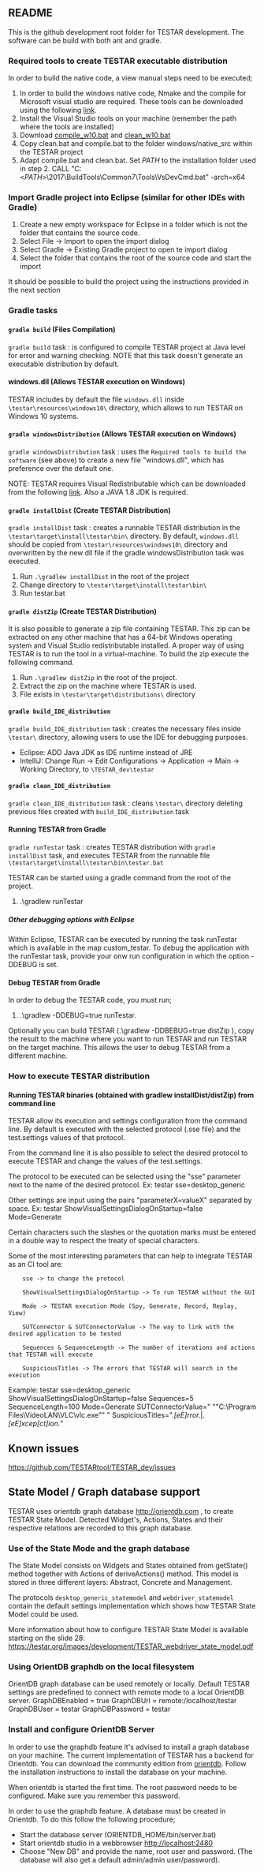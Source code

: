 ## README

This is the github development root folder for TESTAR development. 
The software can be build with both ant and gradle.

### Required tools to create TESTAR executable distribution

In order to build the native code, a view manual steps need to be executed;

1. In order to build the windows native code, Nmake and the compile for Microsoft visual studio are required.
These tools can be downloaded using the following [link](https://www.visualstudio.com/thank-you-downloading-visual-studio/?sku=BuildTools&rel=15#).
2. Install the Visual Studio tools on your machine (remember the path where the tools are installed)
3. Download [compile_w10.bat](https://github.com/florendg/testar_floren/releases/download/PERFORMANCE/compile_w10.bat) 
and [clean_w10.bat](https://github.com/florendg/testar_floren/releases/download/PERFORMANCE/clean_w10.bat)
4. Copy clean.bat and compile.bat to the folder windows/native_src within the TESTAR project
5. Adapt compile.bat and clean.bat. Set *PATH* to the installation folder used in step 2.
CALL "C:<*PATH*>\2017\BuildTools\Common7\Tools\VsDevCmd.bat" -arch=x64

### Import Gradle project into Eclipse (similar for other IDEs with Gradle)

1. Create a new empty workspace for Eclipse in a folder which is not the folder that contains the source
code.
2. Select File -> Import to open the import dialog
3. Select Gradle -> Existing Gradle project to open te import dialog 
4. Select the folder that contains the root of the source code and start the import

It should be possible to build the project using the instructions provided in the next section

### Gradle tasks

#### `gradle build` (Files Compilation)
`gradle build` task : is configured to compile TESTAR project at Java level for error and warning checking. 
NOTE that this task doesn't generate an executable distribution by default.

#### windows.dll (Allows TESTAR execution on Windows)
TESTAR includes by default the file `windows.dll` inside `\testar\resources\windows10\` directory, which allows to run TESTAR on Windows 10 systems.

#### `gradle windowsDistribution` (Allows TESTAR execution on Windows)
`gradle windowsDistribution` task : uses the `Required tools to build the software` (see above) to create a new file "windows.dll", which has preference over the default one.

NOTE: TESTAR requires Visual Redistributable which can be downloaded from the following
 [link]( https://go.microsoft.com/fwlink/?LinkId=746572 ). Also a JAVA 1.8 JDK is required.

#### `gradle installDist` (Create TESTAR Distribution)
`gradle installDist` task : creates a runnable TESTAR distribution in the `\testar\target\install\testar\bin\` directory.
By default, `windows.dll` should be copied from `\testar\resources\windows10\` directory and overwritten by the new dll file if the gradle windowsDistribution task was executed.

1. Run `.\gradlew installDist` in the root of the project
2. Change directory to `\testar\target\install\testar\bin\`
3. Run testar.bat

#### `gradle distZip` (Create TESTAR Distribution)
It is also possible to generate a zip file containing TESTAR. This zip can be extracted on any other machine
that has a 64-bit Windows operating system and Visual Studio redistributable installed. A proper way of using
TESTAR is to run the tool in a virtual-machine.
To build the zip execute the following command.

1. Run `.\gradlew distZip` in the root of the project. 
2. Extract the zip on the machine where TESTAR is used.
3. File exists in `\testar\target\distributions\` directory

#### `gradle build_IDE_distribution`
`gradle build_IDE_distribution` task : creates the necessary files inside `\testar\` directory, allowing users to use the IDE for debugging purposes.

- Eclipse: ADD Java JDK as IDE runtime instead of JRE
- IntelliJ: Change Run -> Edit Configurations -> Application -> Main -> Working Directory, to `\TESTAR_dev\testar`

#### `gradle clean_IDE_distribution`
`gradle clean_IDE_distribution` task : cleans `\testar\` directory deleting previous files created with `build_IDE_distribution` task

#### Running TESTAR from Gradle
`gradle runTestar` task : creates TESTAR distribution with `gradle installDist` task, and executes TESTAR from the runnable file `\testar\target\install\testar\bin\testar.bat`

TESTAR can be started using a gradle command from the root of the project.
1. .\gradlew runTestar

##### Other debugging options with Eclipse
Within Eclipse, TESTAR can be executed by running the task runTestar which is available in the map custom_testar.
To debug the application with the runTestar task, provide your onw run configuration in which the option -DDEBUG is set.

#### Debug TESTAR from Gradle
In order to debug the TESTAR code, you must run;
1. .\gradlew -DDEBUG=true runTestar.  

Optionally you can build TESTAR (.\gradlew -DDBEBUG=true distZip ), copy the result to 
the machine where you want to run TESTAR and run TESTAR on the target machine. This allows
the user to debug TESTAR from a different machine. 

### How to execute TESTAR distribution

#### Running TESTAR binaries (obtained with gradlew installDist/distZip) from command line

TESTAR allow its execution and settings configuration from the command line. By default is executed with the selected protocol (.sse file) and the test.settings values of that protocol.

From the command line it is also possible to select the desired protocol to execute TESTAR and change the values of the test.settings.

The protocol to be executed can be selected using the "sse" parameter next to the name of the desired protocol. Ex: testar sse=desktop_generic

Other settings are input using the pairs "parameterX=valueX" separated by space. Ex: testar ShowVisualSettingsDialogOnStartup=false Mode=Generate

Certain characters such the slashes or the quotation marks must be entered in a double way to respect the treaty of special characters.

Some of the most interesting parameters that can help to integrate TESTAR as an CI tool are:

		sse -> to change the protocol

		ShowVisualSettingsDialogOnStartup -> To run TESTAR without the GUI

		Mode -> TESTAR execution Mode (Spy, Generate, Record, Replay, View)

		SUTConnector & SUTConnectorValue -> The way to link with the desired application to be tested

		Sequences & SequenceLength -> The number of iterations and actions that TESTAR will execute

		SuspiciousTitles -> The errors that TESTAR will search in the execution

Example: 
testar sse=desktop_generic ShowVisualSettingsDialogOnStartup=false Sequences=5 SequenceLength=100 Mode=Generate SUTConnectorValue=" ""C:\\Program Files\\VideoLAN\\VLC\\vlc.exe"" " SuspiciousTitles=".*[eE]rror.*|.*[eE]xcep[ct]ion.*"


## Known issues
https://github.com/TESTARtool/TESTAR_dev/issues

## State Model / Graph database support
TESTAR uses orientdb graph database http://orientdb.com , to create TESTAR State Model.
Detected Widget's, Actions, States and their respective relations are recorded to this graph database.

### Use of the State Mode and the graph database
The State Model consists on Widgets and States obtained from getState() method together with Actions of deriveActions() method. This model is stored in three different layers: Abstract, Concrete and Management.

The protocols ``desktop_generic_statemodel`` and ``webdriver_statemodel`` contain the default settings implementation which shows how TESTAR State Model could be used.

More information about how to configure TESTAR State Model is available starting on the slide 28:
https://testar.org/images/development/TESTAR_webdriver_state_model.pdf

### Using OrientDB graphdb on the local filesystem
OrientDB graph database can be used remotely or locally.
Default TESTAR settings are predefined to connect with remote mode to a local OrientDB server.
GraphDBEnabled = true
GraphDBUrl = remote:/localhost/testar
GraphDBUser = testar
GraphDBPassword = testar

### Install and configure OrientDB Server
In order to use the graphdb feature it's advised to install a graph database on your machine.
The current implementation  of TESTAR has a backend for Orientdb.
You can download the community edition from [orientdb](orientdb.com).
Follow the installation instructions to install the database on your machine. 

When orientdb is started the first time. The root password needs to be configured. Make sure you remember this password.

In order to use the graphdb feature. A database must be created in Orientdb. To do this follow the following procedure;
- Start the database server (ORIENTDB_HOME/bin/server.bat)
- Start orientdb studio in a webbrowser [http://localhost:2480](http://localhost:2480)
- Choose "New DB" and provide the name, root user and password. (The database will also get a default admin/admin  user/password).
